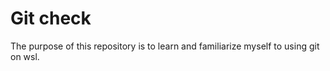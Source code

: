# Git check

The purpose of this repository is to learn and familiarize myself to using git on wsl.
